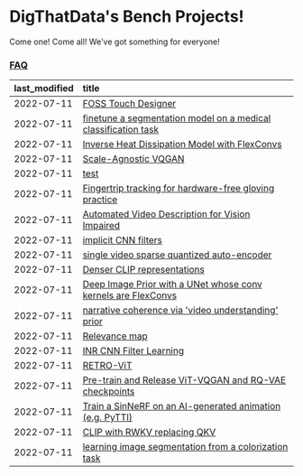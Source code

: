 # DigThatData's Bench Projects!

Come one! Come all! We've got something for everyone!

### [FAQ](https://github.com/dmarx/bench-warmers/blob/main/FAQ.md)

|last_modified|title|
|:---|:---|
|2022-07-11|[FOSS Touch Designer](FOSS_touch_designer.md)|
|2022-07-11|[finetune a segmentation model on a medical classification task](finetune_a_segmentation_model_on_a_medical_classification_task.md)|
|2022-07-11|[Inverse Heat Dissipation Model with FlexConvs](IHDM_with_FlexConvs.md)|
|2022-07-11|[Scale-Agnostic VQGAN](scale-agnostic_VQGAN.md)|
|2022-07-11|[test](test.md)|
|2022-07-11|[Fingertrip tracking for hardware-free gloving practice](fingertrip_tracking_for_hardware_free_gloveing_practice.md)|
|2022-07-11|[Automated Video Description for Vision Impaired](automated-video-description.md)|
|2022-07-11|[implicit CNN filters](implicit-cnn-filters.md)|
|2022-07-11|[single video sparse quantized auto-encoder](single_video_sparse_quantized_auto-encoder.md)|
|2022-07-11|[Denser CLIP representations](denser-CLIP.md)|
|2022-07-11|[Deep Image Prior with a UNet whose conv kernels are FlexConvs](FlexConv_DIP.md)|
|2022-07-11|[narrative coherence via 'video understanding' prior](narrative_coherence_via_video_understanding_prior.md)|
|2022-07-11|[Relevance map](Relevance_map.md)|
|2022-07-11|[INR CNN Filter Learning](INR_CNN_filter_learning.md)|
|2022-07-11|[RETRO-ViT](RETRO-ViT.md)|
|2022-07-11|[Pre-train and Release ViT-VQGAN and RQ-VAE checkpoints](pretrained_vit-vqgan_checkpoints.md)|
|2022-07-11|[Train a SinNeRF on an AI-generated animation (e.g. PyTTI)](train_a_SinNeRF_on_a_pytti_animation.md)|
|2022-07-11|[CLIP with RWKV replacing QKV](RWKV-CLIP.md)|
|2022-07-11|[learning image segmentation from a colorization task](learning_image_segmentation_from_a_colorization_task.md)|